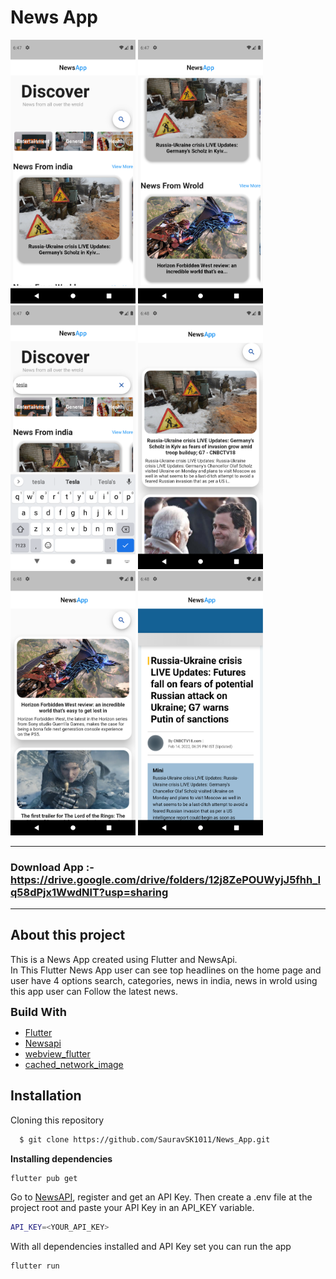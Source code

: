 # **News App**
<img src=news_app/Home_page_img.png width="200"> <img src=news_app/Home_page_img2.png width="200">
<img src=news_app/Search_img.png width="200">
<img src=news_app/img1.png width="200">
<img src=news_app/img2.png width="200">
<img src=news_app/img3.png width="200">

*****
### Download App :- https://drive.google.com/drive/folders/12j8ZePOUWyjJ5fhh_Iq58dPjx1WwdNlT?usp=sharing
*****
## About this project
This is a News App created using Flutter and NewsApi.\
In This Flutter News App user can see top headlines on the home page and user have 4 options search, categories, news in india, news in wrold
using this app user can Follow the latest news.

 <font size="4"> **Build With**</font> 
 - [Flutter](https://flutter.dev/)
 - [Newsapi](https://newsapi.org/)
 - [webview_flutter](https://pub.dev/packages/webview_flutter)
 - [cached_network_image](https://pub.dev/packages/cached_network_image)



## Installation

Cloning this repository

```bash
  $ git clone https://github.com/SauravSK1011/News_App.git
```
**Installing dependencies**
```bash
flutter pub get
```
 Go to [NewsAPI](https://newsapi.org/), register and get an API Key. Then create a .env file at the project root and paste your API Key in an API_KEY variable.
 ```bash
API_KEY=<YOUR_API_KEY>
```
With all dependencies installed and API Key set you can run the app
 ```bash
flutter run
```
